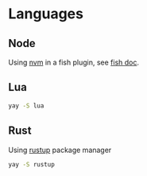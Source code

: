 # Languages

## Node

Using [nvm](https://github.com/nvm-sh/nvm) in a fish plugin, see [fish
doc](fish.md).

## Lua

```sh
yay -S lua
```

## Rust

Using [rustup](https://github.com/rust-lang/rustup/#other-installation-methods)
package manager

```sh
yay -S rustup
```
